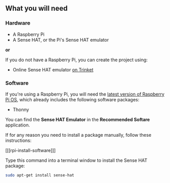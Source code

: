 ## What you will need

### Hardware

* A Raspberry Pi
* A Sense HAT, or the Pi's Sense HAT emulator

**or**

If you do not have a Raspberry Pi, you can create the project using:

* Online Sense HAT emulator [on Trinket](https://trinket.io/python/312a2b66ba)

### Software
If you're using a Raspberry Pi, you will need the [latest version of Raspberry Pi OS](https://www.raspberrypi.org/downloads/), which already includes the following software packages:

- Thonny

You can find the **Sense HAT Emulator** in the **Recommended Softare** application.

If for any reason you need to install a package manually, follow these instructions:

[[[rpi-install-software]]]

Type this command into a terminal window to install the Sense HAT package:

```bash
sudo apt-get install sense-hat
```
